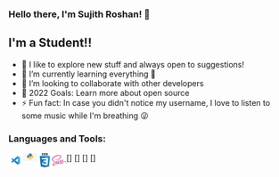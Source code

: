 ### Hello there, I'm Sujith Roshan! 👋 

## I'm a Student!!

- 🔭 I like to explore new stuff and always open to suggestions!
- 🌱 I’m currently learning everything 🤣
- 👯 I’m looking to collaborate with other developers
- 🥅 2022 Goals: Learn more about open source
- ⚡ Fun fact: In case you didn't notice my username, I love to listen to some music while I'm breathing 😜

### Languages and Tools:

[<img align="left" alt="Visual Studio Code" width="26px" src="/Images/vscode.png" />]
[<img align="left" alt="Python" width="26px" src="/Images/python.jpg" />]
[<img align="left" alt="CSS3" width="26px" src="https://raw.githubusercontent.com/github/explore/80688e429a7d4ef2fca1e82350fe8e3517d3494d/topics/css/css.png" />]
[<img align="left" alt="Sass" width="26px" src="https://raw.githubusercontent.com/github/explore/80688e429a7d4ef2fca1e82350fe8e3517d3494d/topics/sass/sass.png" />]
